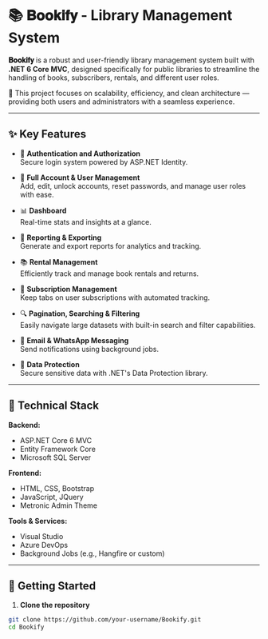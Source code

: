 # 📚 𝐁𝐨𝐨𝐤𝐢𝐟𝐲 - Library Management System

**𝐁𝐨𝐨𝐤𝐢𝐟𝐲** is a robust and user-friendly library management system built with **.NET 6 Core MVC**, designed specifically for public libraries to streamline the handling of books, subscribers, rentals, and different user roles.

🎉 This project focuses on scalability, efficiency, and clean architecture — providing both users and administrators with a seamless experience.

---

## ✨ Key Features

- 🔐 **Authentication and Authorization**  
  Secure login system powered by ASP.NET Identity.

- 👥 **Full Account & User Management**  
  Add, edit, unlock accounts, reset passwords, and manage user roles with ease.

- 📊 **Dashboard**  
  Real-time stats and insights at a glance.

- 📑 **Reporting & Exporting**  
  Generate and export reports for analytics and tracking.

- 📚 **Rental Management**  
  Efficiently track and manage book rentals and returns.

- 🧾 **Subscription Management**  
  Keep tabs on user subscriptions with automated tracking.

- 🔍 **Pagination, Searching & Filtering**  
  Easily navigate large datasets with built-in search and filter capabilities.

- 📧 **Email & WhatsApp Messaging**  
  Send notifications using background jobs.

- 🔐 **Data Protection**  
  Secure sensitive data with .NET's Data Protection library.

---

## 🧰 Technical Stack

**Backend:**
- ASP.NET Core 6 MVC
- Entity Framework Core
- Microsoft SQL Server

**Frontend:**
- HTML, CSS, Bootstrap
- JavaScript, JQuery
- Metronic Admin Theme

**Tools & Services:**
- Visual Studio
- Azure DevOps
- Background Jobs (e.g., Hangfire or custom)

---

## 🚀 Getting Started

1. **Clone the repository**

```bash
git clone https://github.com/your-username/Bookify.git
cd Bookify
